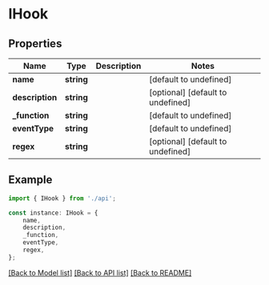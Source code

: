 # IHook


## Properties

Name | Type | Description | Notes
------------ | ------------- | ------------- | -------------
**name** | **string** |  | [default to undefined]
**description** | **string** |  | [optional] [default to undefined]
**_function** | **string** |  | [default to undefined]
**eventType** | **string** |  | [default to undefined]
**regex** | **string** |  | [optional] [default to undefined]

## Example

```typescript
import { IHook } from './api';

const instance: IHook = {
    name,
    description,
    _function,
    eventType,
    regex,
};
```

[[Back to Model list]](../README.md#documentation-for-models) [[Back to API list]](../README.md#documentation-for-api-endpoints) [[Back to README]](../README.md)
